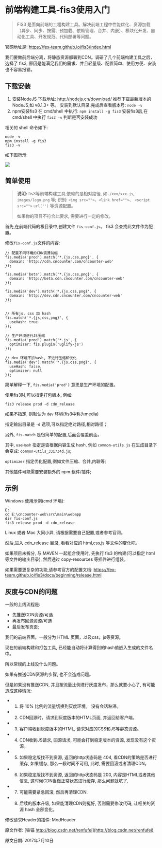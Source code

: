 # 前端构建工具-fis3使用入门

> FIS3 是面向前端的工程构建工具。解决前端工程中性能优化、资源加载（异步、同步、按需、预加载、依赖管理、合并、内嵌）、模块化开发、自动化工具、开发规范、代码部署等问题。

官网地址是: <https://fex-team.github.io/fis3/index.html>

我们要做前后端分离，将静态资源部署到CDN。调研了几个前端构建工具之后，选择了 fis3, 原因是能满足我们的需求、并且轻量级、配置简单、使用方便、安装也不容易报错。

## 下载安装

1. 安装NodeJS
  下载地址: <http://nodejs.cn/download/>
  推荐下载最新版本的NodeJS,如 v8.1.3+ 等。
  安装到默认目录,完成后查看版本号: `node -v`
2. npm安装fis3
  在 cmd/shell 中执行: `npm install -g fis3`
  安装fis3后,在 cmd/shell 中执行 `fis3 -v` 判断是否安装成功

相关的 shell 命令如下:

```
node -v
npm install -g fis3
fis3 -v
```

如下图所示:

![](01_npm_v_fis3_v.jpg)


## 简单使用

> **说明:** fis3等前端构建工具,依赖的是相对路径, 如`./xxx/xxx.js`, `images/logo.png` 等; 识别: `<img src="">`、`<link href="">`、 `<script src="">`  `url('')` 等资源配置。
>
> 如果你的项目不符合此要求, 需要进行一定的修改。


首先,在前端代码的根目录中,创建文件 `fis-conf.js`。 fis3 会查找此文件作为配置。

修改`fis-conf.js`文件的内容:


```
// 配置不同环境的CDN资源前缀
fis.media('prod').match('*.{js,css,png}', {
  domain: 'http://cdn.cncounter.com/cncounter-web'
});

fis.media('beta').match('*.{js,css,png}', {
  domain: 'http://beta.cdn.cncounter.com/cncounter-web'
});

fis.media('dev').match('*.{js,css,png}', {
  domain: 'http://dev.cdn.cncounter.com/cncounter-web'
});


// 所有js, css 加 hash
fis.match('*.{js,css,png}', {
  useHash: true
});

// 生产环境进行JS压缩
fis.media('prod').match('*.js', {
  optimizer: fis.plugin('uglify-js')
});

// dev 环境不加hash, 不进行压缩和优化
fis.media('dev').match('*.{js,css,png}', {
  useHash: false,
  optimizer: null
});
```

简单解释一下, `fis.media('prod')` 意思是生产环境的配置。

使用fis3时,可以指定打包版本, 例如:

```
fis3 release prod -d cdn_release
```

如果不指定, 则默认为 `dev` 环境(fis3中称为media)

指定输出目录是 `-d` 选项,可以指定绝对路径,相对路径；


另外, `fis.match` 是很简单的配置,后面会覆盖前面。

其中, `useHash` 指定是否根据内容生成 hash, 例如 `common-utils.js` 在生成目录下会变成: `common-utils_331734d.js`; 

`optimizer` 指定优化配置,例如文件压缩、合并,内联等; 

其他插件可能需要安装额外的 npm 组件/插件;



## 示例

Windows 使用示例(cmd 环境):

```
E:
cd E:\cncounter-web\src\main\webapp
dir fis-conf.js
fis3 release prod -d cdn_release
```

Linux 或者 Mac 大同小异, 请根据需要自己配置,或者参考官网。



然后,进入 cdn_release 目录, 看看对应的 html,css,js 等文件的变化吧。

如果项目未拆分, 与 MAVEN 一起组合使用时, 先执行 fis3 的构建(可以指定 html 等文件的输出目录), 然后通过 copy-resources 等插件进行组装。 


如果需要更复杂的功能,请参考官方的配置文档: <https://fex-team.github.io/fis3/docs/beginning/release.html>


## 灰度与CDN的问题

一般的上线流程是:

- 先推送CDN资源/可选
- 再发布回源资源/可选
- 最后发布页面;

我们的前端界面，一般分为 HTML 页面，以及css，js等资源。

现在的前端构建和打包工具, 已经能自动将计算得到的hash值嵌入生成的文件名中。

所以常规的上线没什么问题。 

如果有推送CDN资源的步骤, 也不会造成问题。

但是如果没有推送CDN, 并且按流量比例进行灰度发布，那么就要小心了, 有可能造成这种情况:

- 1. 将 10% 比例的流量切换到灰度环境。 没有会话粘滞。
- 2. CDN回源时，请求到灰度版本的HTML页面, 并返回给客户端。
- 3. 客户端收到灰度版本的HTML, 请求对应的CSS和JS等静态资源。
- 4. CDN收到JS请求, 回源请求, 可能会打到稳定版本的资源, 发现没有这个资源。
- 5. 如果稳定版找不到资源, 返回的http状态码是 404, 看CDN的策略是否进行缓存, 如果缓存, 那么一段时间不可用, 此时, 需要回滚或者清理CDN。
- 6. 如果稳定版找不到资源, 返回的http状态码是 200, 内容是HTML或者其他信息, 这时候CDN当做正常状态进行缓存, 那么问题就坑了, 
- 7. 可能需要紧急回滚, 然后再清理CDN.
- 8. 后续的版本升级, 如果能清理CDN则挺好, 否则需要修改代码, 让相关的资源 hash 全部变化。


修改请求Header的插件: ModHeader


原文作者: [铁锚 http://blog.csdn.net/renfufei](http://blog.csdn.net/renfufei)

原文日期: 2017年7月10日

